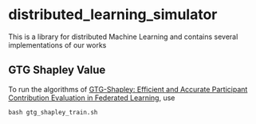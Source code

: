 # distributed_learning_simulator

This is a library for distributed Machine Learning and contains several implementations of our works

## GTG Shapley Value

To run the algorithms of [GTG-Shapley: Efficient and Accurate Participant Contribution Evaluation in Federated Learning](https://dl.acm.org/doi/pdf/10.1145/3501811), use

```
bash gtg_shapley_train.sh
```
